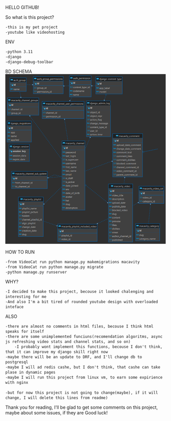 HELLO GITHUB!

So what is this project?

    -this is my pet project
    -youtube like videohosting

ENV

    -python 3.11
    -django
    -django-debug-toolbar

BD SCHEMA
![schema](db_schema.png)

HOW TO RUN

    -from VideoCat run python manage.py makemigrations macavity
    -from VideoCat run python manage.py migrate
    -python manage.py runserver

WHY?

    -I decided to make this project, becouse it looked chalenging and interesting for me
    -And also I'm a bit tired of rounded youtube design with overloaded inteface

ALSO

    -there are almost no comments in html files, becouse I think html speaks for itself
    -there are some unimplemented funciuns(recomendation algoritms, async js refreshing video stats and channel stats, and so on)
        -I probably wont implement this functions, becouse I don't think, that it can improve my django skill right now
    -maybe there will be an update to DRF, and I'll change db to postgresql
    -maybe I will ad redis cashe, but I don't think, that cashe can take plase in dynamic pages
    -maybe I will run this project from linux vm, to earn some expirience with nginx

    -but for now this project is not going to change(maybe), if it will change, I will delete this lines from readme)

Thank you for reading, I'll be glad to get some comments on this project, maybe about some issues, if they are
Good luck!
